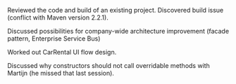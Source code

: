 Reviewed the code and build of an existing project. Discovered build issue (conflict with Maven version 2.2.1).

Discussed possibilities for company-wide architecture improvement (facade pattern, Enterprise Service Bus)

Worked out CarRental UI flow design.

Discussed why constructors should not call overridable methods with Martijn (he missed that last session).